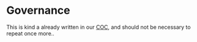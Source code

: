 # Governance

This is kind a already written in our [COC][COC], and should not be necessary
to repeat once more..

[COC]: https://kb.mypdns.org/articles/MTX-A-8/CODE-OF-CONDUCT "Contributor Covenant Code of Conduct"

[//]: # (A GOVERNANCE file lets people know about how your project is governed.)

[//]: # (For example, it might discuss project roles and how decisions are made.)
